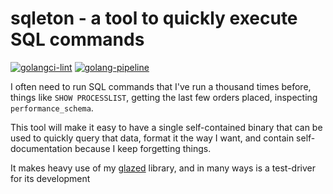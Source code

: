 # sqleton - a tool to quickly execute SQL commands

[![golangci-lint](https://github.com/wesen/sqleton/actions/workflows/lint.yml/badge.svg)](https://github.com/wesen/sqleton/actions/workflows/lint.yml)
[![golang-pipeline](https://github.com/wesen/sqleton/actions/workflows/push.yml/badge.svg)](https://github.com/wesen/sqleton/actions/workflows/push.yml)

I often need to run SQL commands that I've run a thousand times before,
things like `SHOW PROCESSLIST`, getting the last few orders placed,
inspecting `performance_schema`. 

This tool will make it easy to have a single self-contained binary that can be
used to quickly query that data, format it the way I want, and contain self-documentation
because I keep forgetting things.

It makes heavy use of my [glazed](https://github.com/wesen/glazed) library,
and in many ways is a test-driver for its development
